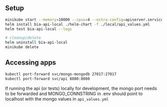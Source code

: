 ## Setup

```sh
minikube start --memory=10000 --cpus=4 --extra-config=apiserver.service-node-port-range=1-65535
helm install bia-api-local ./helm-chart -f ./local/api_values.yml
helm test bia-api-local --logs

# cleanup/delete
helm uninstall bia-api-local
minikube delete
```

## Accessing apps

```bash
kubectl port-forward svc/mongo-mongodb 27017:27017
kubectl port-forward svc/api 8080:8080
```

If running the api (or tests) locally for development, the mongo port needs to be forwarded and MONGO_CONNSTRING in .env should point to localhost with the mongo values in `api_values.yml` 